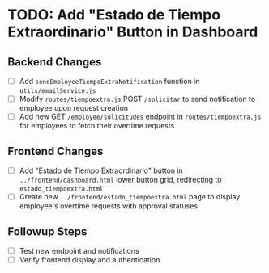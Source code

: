 # TODO: Add "Estado de Tiempo Extraordinario" Button in Dashboard

## Backend Changes
- [ ] Add `sendEmployeeTiempoExtraNotification` function in `utils/emailService.js`
- [ ] Modify `routes/tiempoextra.js` POST `/solicitar` to send notification to employee upon request creation
- [ ] Add new GET `/employee/solicitudes` endpoint in `routes/tiempoextra.js` for employees to fetch their overtime requests

## Frontend Changes
- [ ] Add "Estado de Tiempo Extraordinario" button in `../frontend/dashboard.html` lower button grid, redirecting to `estado_tiempoextra.html`
- [ ] Create new `../frontend/estado_tiempoextra.html` page to display employee's overtime requests with approval statuses

## Followup Steps
- [ ] Test new endpoint and notifications
- [ ] Verify frontend display and authentication
